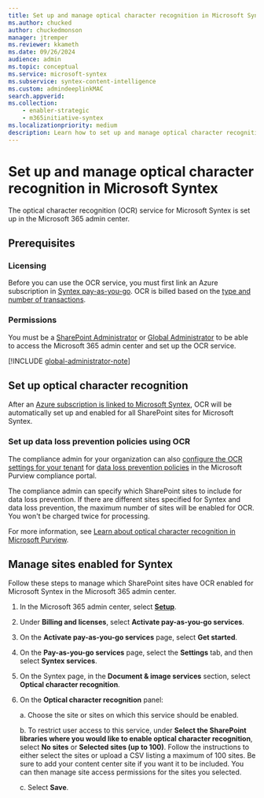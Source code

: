 ```yaml
---
title: Set up and manage optical character recognition in Microsoft Syntex
ms.author: chucked
author: chuckedmonson
manager: jtremper
ms.reviewer: kkameth
ms.date: 09/26/2024
audience: admin
ms.topic: conceptual
ms.service: microsoft-syntex
ms.subservice: syntex-content-intelligence
ms.custom: admindeeplinkMAC
search.appverid: 
ms.collection: 
    - enabler-strategic
    - m365initiative-syntex
ms.localizationpriority: medium
description: Learn how to set up and manage optical character recognition in SharePoint.
---
```


# Set up and manage optical character recognition in Microsoft Syntex

The optical character recognition (OCR) service for Microsoft Syntex is set up in the Microsoft 365 admin center.

## Prerequisites

### Licensing

Before you can use the OCR service, you must first link an Azure subscription in [Syntex pay-as-you-go](syntex-azure-billing.md). OCR is billed based on the [type and number of transactions](syntex-pay-as-you-go-services.md).

### Permissions

You must be a [SharePoint Administrator](/entra/identity/role-based-access-control/permissions-reference#sharepoint-administrator) or [Global Administrator](/entra/identity/role-based-access-control/permissions-reference#global-administrator) to be able to access the Microsoft 365 admin center and set up the OCR service.

[!INCLUDE [global-administrator-note](../includes/global-administrator-note.md)]

## Set up optical character recognition

After an [Azure subscription is linked to Microsoft Syntex](syntex-azure-billing.md), OCR will be automatically set up and enabled for all SharePoint sites for Microsoft Syntex.

### Set up data loss prevention policies using OCR

The compliance admin for your organization can also [configure the OCR settings for your tenant](../compliance/ocr-learn-about.md?#phase-3-configure-your-ocr-settings) for [data loss prevention policies](../compliance/dlp-learn-about-dlp.md) in the Microsoft Purview compliance portal.

The compliance admin can specify which SharePoint sites to include for data loss prevention. If there are different sites specified for Syntex and data loss prevention, the maximum number of sites will be enabled for OCR. You won't be charged twice for processing.

For more information, see [Learn about optical character recognition in Microsoft Purview](../compliance/ocr-learn-about.md).

## Manage sites enabled for Syntex

Follow these steps to manage which SharePoint sites have OCR enabled for Microsoft Syntex in the Microsoft 365 admin center.

1. In the Microsoft 365 admin center, select <a href="https://go.microsoft.com/fwlink/p/?linkid=2171997" target="_blank">**Setup**</a>.

2. Under **Billing and licenses**, select **Activate pay-as-you-go services**.

3. On the **Activate pay-as-you-go services** page, select **Get started**.

4. On the **Pay-as-you-go services** page, select the **Settings** tab, and then select **Syntex services**.

4. On the Syntex page, in the **Document & image services** section, select **Optical character recognition**.

5. On the **Optical character recognition** panel:

    a. Choose the site or sites on which this service should be enabled.

    b. To restrict user access to this service, under **Select the SharePoint libraries where you would like to enable optical character recognition**, select **No sites** or **Selected sites (up to 100)**. Follow the instructions to either select the sites or upload a CSV listing a maximum of 100 sites. Be sure to add your content center site if you want it to be included. You can then manage site access permissions for the sites you selected.

    c. Select **Save**.
